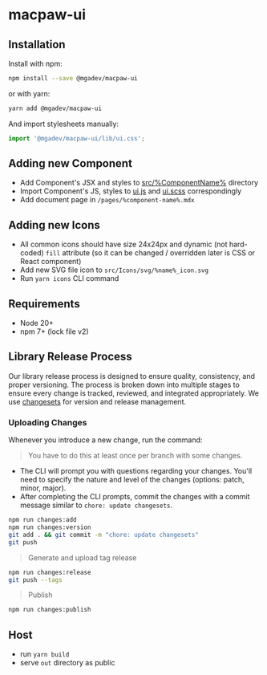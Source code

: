 # macpaw-ui

## Installation

Install with npm:

```bash
npm install --save @mgadev/macpaw-ui
```

or with yarn:

```bash
yarn add @mgadev/macpaw-ui
```

And import stylesheets manually:

```jsx
import '@mgadev/macpaw-ui/lib/ui.css';
```

## Adding new Component

- Add Component's JSX and styles to [src/%ComponentName%](/src) directory
- Import Component's JS, styles to [ui.js](/src/ui.js) and [ui.scss](/src/ui.scss) correspondingly
- Add document page in `/pages/%component-name%.mdx`

## Adding new Icons

- All common icons should have size 24x24px and dynamic (not hard-coded) `fill` attribute (so it can be changed / overridden later is CSS or React component)
- Add new SVG file icon to `src/Icons/svg/%name%_icon.svg`
- Run `yarn icons` CLI command

## Requirements

- Node 20+
- npm 7+ (lock file v2)

## Library Release Process

Our library release process is designed to ensure quality, consistency, and proper versioning. The process is broken down into multiple stages to ensure every change is tracked, reviewed, and integrated appropriately.
We use [changesets](https://github.com/changesets/changesets) for version and release management.

### Uploading Changes

Whenever you introduce a new change, run the command:

> You have to do this at least once per branch with some changes.

- The CLI will prompt you with questions regarding your changes. You'll need to specify the nature and level of the changes (options: patch, minor, major).
- After completing the CLI prompts, commit the changes with a commit message similar to `chore: update changesets`.

```bash
npm run changes:add
npm run changes:version
git add . && git commit -m "chore: update changesets"
git push
```

> Generate and upload tag release

```bash
npm run changes:release
git push --tags
```

> Publish

```bash
npm run changes:publish
```

## Host

- run `yarn build`
- serve `out` directory as public
